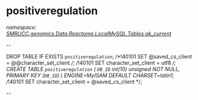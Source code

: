 ﻿# positiveregulation
_namespace: [SMRUCC.genomics.Data.Reactome.LocalMySQL.Tables.gk_current](./index.md)_

--
 
 DROP TABLE IF EXISTS `positiveregulation`;
 /*!40101 SET @saved_cs_client = @@character_set_client */;
 /*!40101 SET character_set_client = utf8 */;
 CREATE TABLE `positiveregulation` (
 `DB_ID` int(10) unsigned NOT NULL,
 PRIMARY KEY (`DB_ID`)
 ) ENGINE=MyISAM DEFAULT CHARSET=latin1;
 /*!40101 SET character_set_client = @saved_cs_client */;
 
 --




